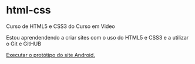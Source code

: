 # html-css
 Curso de HTML5 e CSS3 do Curso em Video

 Estou aprendendendo a criar sites com o uso do HTML5 e CSS3 e a utilizar o Git e GitHUB

 <a href="https://devdih.github.io/html-css-cursoemvideo/Exercicios/Modulo 2/Ex22/index.html" target="_blank">Executar o protótipo do site Android.</a>